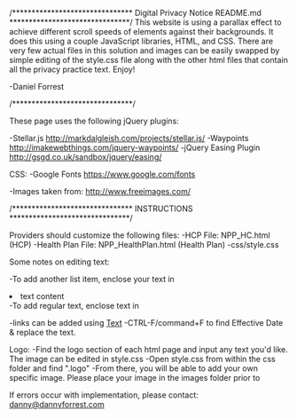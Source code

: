 /*******************************
Digital Privacy Notice README.md
*******************************/
This website is using a parallax effect to achieve different scroll speeds of elements against their backgrounds.  It does this using a couple JavaScript libraries, HTML, and CSS.  There are very few actual files in this solution and images can be easily swapped by simple editing of the style.css file along with the other html files that contain all the privacy practice text.  Enjoy!

-Daniel Forrest

/*******************************/

These page uses the following jQuery plugins:

-Stellar.js 
	http://markdalgleish.com/projects/stellar.js/
-Waypoints
	http://imakewebthings.com/jquery-waypoints/
-jQuery Easing Plugin
	http://gsgd.co.uk/sandbox/jquery/easing/

CSS:
-Google Fonts
	https://www.google.com/fonts

-Images taken from: http://www.freeimages.com/


/*******************************
INSTRUCTIONS
*******************************/

Providers should customize the following files:
	-HCP File: NPP_HC.html (HCP)
	-Health Plan File: NPP_HealthPlan.html (Health Plan)
	-css/style.css

Some notes on editing text:

-To add another list item, enclose your text in <li>text content</li>
-To add regular text, enclose text in <p></p>
-links can be added using <a href="http://websiteyouwantToLinkto.com">Text</a>
-CTRL-F/command+F to find Effective Date & replace the text.

Logo:
-Find the logo section of each html page and input any text you'd like.  The image can be edited in style.css
	-Open style.css from within the css folder and find ".logo"
		-From there, you will be able to add your own specific image.  Please place your image in the images folder prior to 

If errors occur with implementation, please contact: danny@dannyforrest.com